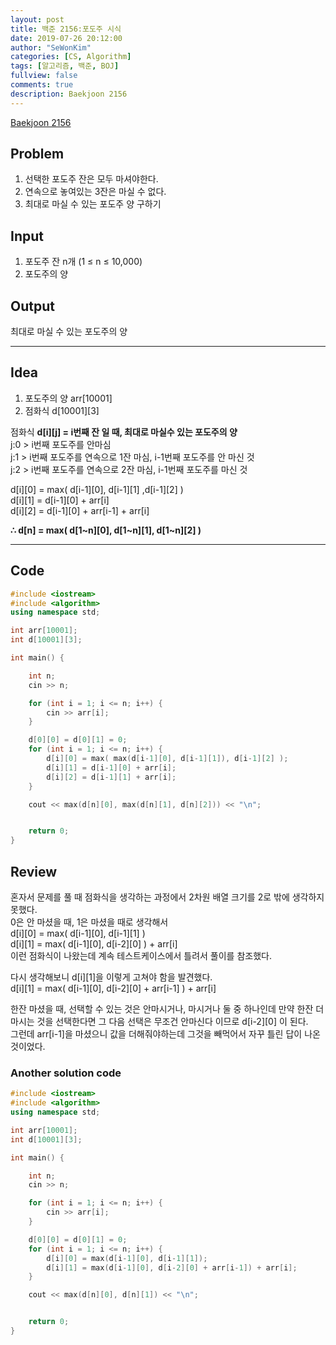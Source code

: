 ```yaml
---
layout: post
title: 백준 2156:포도주 시식
date: 2019-07-26 20:12:00
author: "SeWonKim"
categories: [CS, Algorithm]
tags: [알고리즘, 백준, BOJ]
fullview: false
comments: true
description: Baekjoon 2156
---
```


[Baekjoon 2156](https://www.acmicpc.net/problem/2156)



## Problem
1. 선택한 포도주 잔은 모두 마셔야한다.
2. 연속으로 놓여있는 3잔은 마실 수 없다.
3. 최대로 마실 수 있는 포도주 양 구하기



## Input
1. 포도주 잔 n개 (1 ≤ n ≤ 10,000) 
2. 포도주의 양
​    

## Output
  최대로 마실 수 있는 포도주의 양




------



## Idea
  1. 포도주의 양 arr[10001]
  2. 점화식 d[10001][3]



  점화식 **d\[i][j] = i번째 잔 일 때, 최대로 마실수 있는 포도주의 양**      
  j:0 > i번째 포도주를 안마심       
  j:1 > i번째 포도주를 연속으로 1잔 마심, i-1번째 포도주를 안 마신 것         
  j:2 > i번째 포도주를 연속으로 2잔 마심, i-1번째 포도주를 마신 것     

  d[i][0] = max( d[i-1][0], d[i-1][1] ,d[i-1][2] )       
  d[i][1] = d[i-1][0] + arr[i]          
  d[i][2] = d[i-1][0] + arr[i-1] + arr[i]

   **∴ d[n] = max( d[1~n][0], d[1~n][1], d[1~n][2] )**




------



## Code


```cpp
#include <iostream>
#include <algorithm>
using namespace std;

int arr[10001];
int d[10001][3];

int main() {

	int n;
	cin >> n;

	for (int i = 1; i <= n; i++) {
		cin >> arr[i];
	}

	d[0][0] = d[0][1] = 0;
	for (int i = 1; i <= n; i++) {
		d[i][0] = max( max(d[i-1][0], d[i-1][1]), d[i-1][2] );
		d[i][1] = d[i-1][0] + arr[i];
		d[i][2] = d[i-1][1] + arr[i];
	}

	cout << max(d[n][0], max(d[n][1], d[n][2])) << "\n";


	return 0;
}
```





## Review
혼자서 문제를 풀 때 점화식을 생각하는 과정에서 2차원 배열 크기를 2로 밖에 생각하지 못했다.        
0은 안 마셨을 때, 1은 마셨을 때로 생각해서       
d[i][0] = max( d[i-1][0], d[i-1][1] )     
d[i][1] = max( d[i-1][0], d[i-2][0] ) + arr[i]    
이런 점화식이 나왔는데 계속 테스트케이스에서 틀려서 풀이를 참조했다.


다시 생각해보니 d[i][1]을 이렇게 고쳐야 함을 발견했다.    
d[i][1] = max( d[i-1][0], d[i-2][0] + arr[i-1] ) + arr[i]       


한잔 마셨을 때, 선택할 수 있는 것은 안마시거나, 마시거나 둘 중 하나인데
만약 한잔 더 마시는 것을 선택한다면 그 다음 선택은 무조건 안마신다 이므로 d[i-2][0] 이 된다.        
그런데 arr[i-1]을 마셨으니 값을 더해줘야하는데 그것을 빼먹어서 자꾸 틀린 답이 나온 것이었다.


### Another solution code
```cpp
#include <iostream>
#include <algorithm>
using namespace std;

int arr[10001];
int d[10001][3];

int main() {

	int n;
	cin >> n;

	for (int i = 1; i <= n; i++) {
		cin >> arr[i];
	}

	d[0][0] = d[0][1] = 0;
	for (int i = 1; i <= n; i++) {
		d[i][0] = max(d[i-1][0], d[i-1][1]);
		d[i][1] = max(d[i-1][0], d[i-2][0] + arr[i-1]) + arr[i];
	}

	cout << max(d[n][0], d[n][1]) << "\n";


	return 0;
}
```
